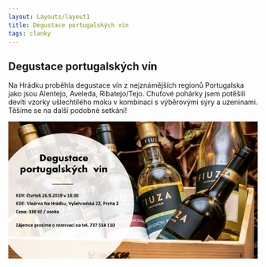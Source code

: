 ```yaml
---
layout: Layouts/layout1
title: Degustace portugalských vín
tags: clanky
---
```



## Degustace portugalských vín

 Na Hrádku proběhla degustace vín z nejznámějších regionů Portugalska jako jsou Alentejo, Aveleda, Ribatejo/Tejo. Chuťové pohárky jsem potěšili devíti vzorky ušlechtilého moku v&nbsp;kombinaci s výběrovými sýry a uzeninami. Těšíme se na další podobné setkání!

![Fotka z degustace](/images/degustace.jpg)

